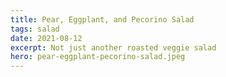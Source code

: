```yaml
---
title: Pear, Eggplant, and Pecorino Salad
tags: salad
date: 2021-08-12
excerpt: Not just another roasted veggie salad
hero: pear-eggplant-pecorino-salad.jpeg
---
```


<v-row>
<v-col>
<v-img-custom src="pear-eggplant-pecorino-salad.jpeg" alt="pear eggplant pecorino salad" class="hero-img"> </v-img-custom>

</v-col>
</v-row>
<v-row>
  <v-col lg="3" sm="12">
    <v-ingredients-list title="Ingredients" file-path=" 2021-08-05/pear-eggplant-pecorino-salad.json" json-key="ingredients"> </v-ingredients-list>
  </v-col>
  <v-col lg="9" sm="12">
    <v-instructions-list title="Instructions" file-path=" 2021-08-05/pear-eggplant-pecorino-salad.json" json-key="instructions"> </v-instructions-list>
  </v-col>
</v-row>
